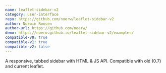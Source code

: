 ```yaml
---
name: leaflet-sidebar-v2
category: user-interface
repo: https://github.com/noerw/leaflet-sidebar-v2
author: Norwin Roosen
author-url: https://github.com/noerw/
demo: https://noerw.github.io/leaflet-sidebar-v2/examples/
compatible-v0: true
compatible-v1: true
compatible-v2: false
---
```


A responsive, tabbed sidebar with HTML &amp; JS API. Compatible with old (0.7) and current leaflet.
